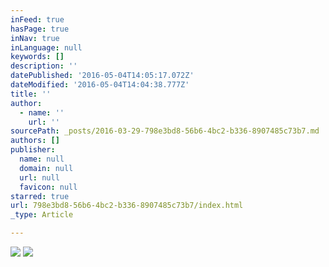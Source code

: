 ```yaml
---
inFeed: true
hasPage: true
inNav: true
inLanguage: null
keywords: []
description: ''
datePublished: '2016-05-04T14:05:17.072Z'
dateModified: '2016-05-04T14:04:38.777Z'
title: ''
author:
  - name: ''
    url: ''
sourcePath: _posts/2016-03-29-798e3bd8-56b6-4bc2-b336-8907485c73b7.md
authors: []
publisher:
  name: null
  domain: null
  url: null
  favicon: null
starred: true
url: 798e3bd8-56b6-4bc2-b336-8907485c73b7/index.html
_type: Article

---
```

![](https://s3-us-west-2.amazonaws.com/the-grid-img/p/9b4624ae919dba07b7644d5b7755afd2b4f4bafc.png)
![](https://the-grid-user-content.s3-us-west-2.amazonaws.com/b436ffae-208a-45f8-9e9a-b5c62bfb3e52.png)
